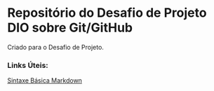 # Repositório do Desafio de Projeto DIO sobre Git/GitHub
Criado para o Desafio de Projeto.

### Links Úteis:
[Sintaxe Básica Markdown](https://www.markdownguide.org/basic-syntax/)
